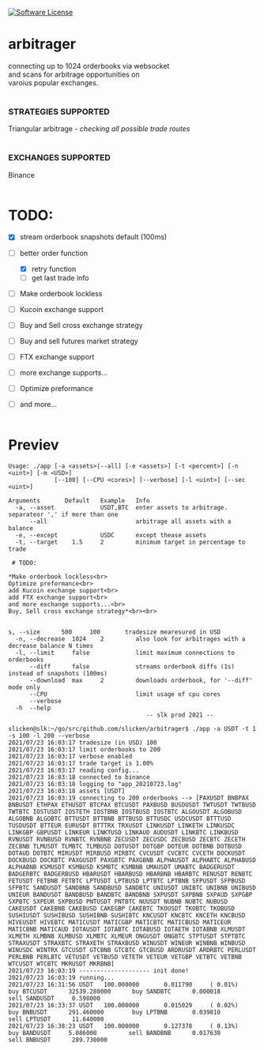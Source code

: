 [![Software License](https://img.shields.io/badge/license-MIT-brightgreen.svg?style=flat-square)](/LICENSE.md)


# arbitrager

connecting up to 1024 orderbooks via websocket<br>
and scans for arbitrage opportunities on<br>
varoius popular exchanges.
<br><br>

### STRATEGIES SUPPORTED

Triangular arbitrage - *checking all possible trade routes*
<br><br>

### EXCHANGES SUPPORTED

Binance
<br><br>


# TODO:
- [x] stream orderbook snapshots default (100ms)
- [ ] better order function
  - [x] retry function
  - [ ] get last trade info
- [ ] Make orderbook lockless
- [ ] Kucoin exchange support
- [ ] Buy and Sell cross exchange strategy
- [ ] Buy and sell futures market strategy
- [ ] FTX exchange support
- [ ] more exchange supports...
- [ ] Optimize preformance
- [ ] and more...
<br><br>


# Previev
```
Usage: ./app [-a <assets>|--all] [-e <assets>] [-t <percent>] [-n <uint>] [-m <USD>]
             [--100] [--CPU <cores>] [--verbose] [-l <uint>] [--sec <uint>]

Arguments       Default   Example   Info
  -a, --asset             USDT,BTC  enter assets to arbitrage. separateor ',' if more than one
      --all                         arbitrage all assets with a balance
  -e, --except            USDC      except thease assets
  -t, --target    1.5     2         minimum target in percentage to trade
 
 # TODO:

*Make orderbook lockless<br>
Optimize preformance<br>
add Kucoin exchange support<br>
add FTX exchange support<br>
and more exchange supports...<br>
Buy, Sell cross exchange strategy*<br><br>


s, --size      500     100       tradesize mearesured in USD
  -n, --decrease  1024    2         also look for arbitrages with a decrease balance N times
  -l, --limit     false             limit maximum connections to orderbooks
      --diff      false             streams orderbook diffs (1s) instead of snapshots (100ms)
      --download  max     2         downloads orderbook, for '--diff' mode only
      --CPU                         limit usage of cpu cores
      --verbose
  -h  --help
                                       -- slk prod 2021 --

slicken@slk:~/go/src/github.com/slicken/arbitrager$ ./app -a USDT -t 1 -s 100 -l 200 --verbose
2021/07/23 16:03:17 tradesize (in USD) 100
2021/07/23 16:03:17 limit orderbooks to 200
2021/07/23 16:03:17 verbose enabled
2021/07/23 16:03:17 trade target is 1.00%
2021/07/23 16:03:17 reading config...
2021/07/23 16:03:18 connected to binance
2021/07/23 16:03:18 logging to "app_20210723.log"
2021/07/23 16:03:18 assets [USDT]
2021/07/23 16:03:19 connecting to 200 orderbooks --> [PAXUSDT BNBPAX BNBUSDT ETHPAX ETHUSDT BTCPAX BTCUSDT PAXBUSD BUSDUSDT TWTUSDT TWTBUSD TWTBTC IOSTUSDT IOSTETH IOSTBNB IOSTBUSD IOSTBTC ALGOUSDT ALGOBUSD ALGOBNB ALGOBTC BTTUSDT BTTBNB BTTBUSD BTTUSDC USDCUSDT BTTTUSD TUSDUSDT BTTEUR EURUSDT BTTTRX TRXUSDT LINKUSDT LINKETH LINKUSDC LINKGBP GBPUSDT LINKEUR LINKTUSD LINKAUD AUDUSDT LINKBTC LINKBUSD RVNUSDT RVNBUSD RVNBTC RVNBNB ZECUSDT ZECUSDC ZECBUSD ZECBTC ZECETH ZECBNB TLMUSDT TLMBTC TLMBUSD DOTUSDT DOTGBP DOTEUR DOTBNB DOTBUSD DOTAUD DOTBTC MIRUSDT MIRBUSD MIRBTC CVCUSDT CVCBTC CVCETH DOCKUSDT DOCKBUSD DOCKBTC PAXGUSDT PAXGBTC PAXGBNB ALPHAUSDT ALPHABTC ALPHABUSD ALPHABNB KSMUSDT KSMBUSD KSMBTC KSMBNB UMAUSDT UMABTC BADGERUSDT BADGERBTC BADGERBUSD HBARUSDT HBARBUSD HBARBNB HBARBTC RENUSDT RENBTC FETUSDT FETBNB FETBTC LPTUSDT LPTBUSD LPTBTC LPTBNB SFPUSDT SFPBUSD SFPBTC SANDUSDT SANDBNB SANDBUSD SANDBTC UNIUSDT UNIBTC UNIBNB UNIBUSD UNIEUR BANDUSDT BANDBUSD BANDBTC BANDBNB SXPUSDT SXPBNB SXPAUD SXPGBP SXPBTC SXPEUR SXPBUSD PNTUSDT PNTBTC NUUSDT NUBNB NUBTC NUBUSD CAKEUSDT CAKEBNB CAKEBUSD CAKEGBP CAKEBTC TKOUSDT TKOBTC TKOBUSD SUSHIUSDT SUSHIBUSD SUSHIBNB SUSHIBTC KNCUSDT KNCBTC KNCETH KNCBUSD HIVEUSDT HIVEBTC MATICUSDT MATICGBP MATICBTC MATICBUSD MATICEUR MATICBNB MATICAUD IOTAUSDT IOTABTC IOTABUSD IOTAETH IOTABNB XLMUSDT XLMETH XLMBNB XLMBUSD XLMBTC XLMEUR ONGUSDT ONGBTC STPTUSDT STPTBTC STRAXUSDT STRAXBTC STRAXETH STRAXBUSD WINUSDT WINEUR WINBNB WINBUSD WINUSDC WINTRX GTCUSDT GTCBNB GTCBTC GTCBUSD ARDRUSDT ARDRBTC PERLUSDT PERLBNB PERLBTC VETUSDT VETBUSD VETETH VETEUR VETGBP VETBTC VETBNB WTCUSDT WTCBTC MKRUSDT MKRBNB]
2021/07/23 16:03:19 -------------------- init done!
2021/07/23 16:03:19 running...
2021/07/23 16:31:56 USDT   100.000000       0.011790     ( 0.01%)      buy BTCUSDT      32539.280000      buy SANDBTC      0.000018         sell SANDUSDT     0.598000    
2021/07/23 16:33:37 USDT   100.000000       0.015029     ( 0.02%)      buy BNBUSDT      291.460000        buy LPTBNB       0.039810         sell LPTUSDT      11.640000   
2021/07/23 16:38:23 USDT   100.000000       0.127378     ( 0.13%)      buy BANDUSDT     5.086000         sell BANDBNB      0.017630         sell BNBUSDT      289.730000  
```

